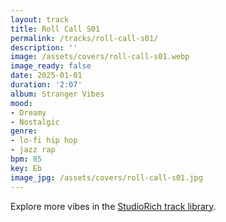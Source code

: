 ```yaml
---
layout: track
title: Roll Call S01
permalink: /tracks/roll-call-s01/
description: ''
image: /assets/covers/roll-call-s01.webp
image_ready: false
date: 2025-01-01
duration: '2:07'
album: Stranger Vibes
mood:
- Dreamy
- Nostalgic
genre:
- lo-fi hip hop
- jazz rap
bpm: 85
key: Eb
image_jpg: /assets/covers/roll-call-s01.jpg
---
```


Explore more vibes in the [StudioRich track library](/tracks/).
